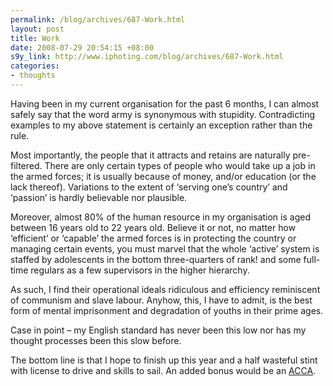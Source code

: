 ```yaml
--- 
permalink: /blog/archives/687-Work.html
layout: post
title: Work
date: 2008-07-29 20:54:15 +08:00
s9y_link: http://www.iphoting.com/blog/archives/687-Work.html
categories: 
- thoughts
---
```

<p class="whiteline"><p>Having been in my current organisation for the past 6 months, I can almost safely say that the word army is synonymous with stupidity. Contradicting examples to my above statement is certainly an exception rather than the rule.</p>
</p><p class="whiteline"><p>Most importantly, the people that it attracts and retains are naturally pre-filtered. There are only certain types of people who would take up a job in the armed forces; it is usually because of money, and/or education (or the lack thereof). Variations to the extent of &#8216;serving one&#8217;s country&#8217; and &#8216;passion&#8217; is hardly believable nor plausible.</p>
</p><p class="whiteline"><p>Moreover, almost 80% of the human resource in my organisation is aged between 16 years old to 22 years old. Believe it or not, no matter how &#8216;efficient&#8217; or &#8216;capable&#8217; the armed forces is in protecting the country or managing certain events, you must marvel that the whole &#8216;active&#8217; system is staffed by adolescents in the bottom three-quarters of rank! and some full-time regulars as a few supervisors in the higher hierarchy.</p>
</p><p class="whiteline"><p>As such, I find their operational ideals ridiculous and efficiency reminiscent of communism and slave labour. Anyhow, this, I have to admit, is the best form of mental imprisonment and degradation of youths in their prime ages.</p>
</p><p class="whiteline"><p>Case in point – my English standard has never been this low nor has my thought processes been this slow before.</p>
</p><p class="break"><p>The bottom line is that I hope to finish up this year and a half wasteful stint with license to drive and skills to sail. An added bonus would be an <a onclick="_gaq.push(['_trackPageview', '/extlink/en.wikipedia.org/wiki/Association_of_Chartered_Certified_Accountants']);"  href="http://en.wikipedia.org/wiki/Association_of_Chartered_Certified_Accountants">ACCA</a>.</p></p>
